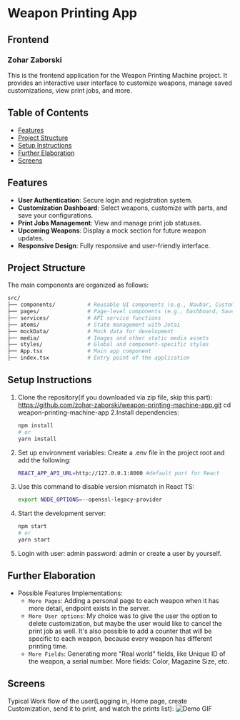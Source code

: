 # Weapon Printing App
## Frontend
### Zohar Zaborski
This is the frontend application for the Weapon Printing Machine project. It provides an interactive user interface to customize weapons, manage saved customizations, view print jobs, and more.


## Table of Contents

- [Features](#features)
- [Project Structure](#project-structure)
- [Setup Instructions](#setup-instructions)
- [Further Elaboration](#further-improvements)
- [Screens](#screens)


## Features
- **User Authentication**: Secure login and registration system.
- **Customization Dashboard**: Select weapons, customize with parts, and save your configurations.
- **Print Jobs Management**: View and manage print job statuses.
- **Upcoming Weapons**: Display a mock section for future weapon updates.
- **Responsive Design**: Fully responsive and user-friendly interface.

## Project Structure
The main components are organized as follows:
```bash
src/
├── components/          # Reusable UI components (e.g., Navbar, Customizer, etc.)
├── pages/               # Page-level components (e.g., Dashboard, SavedWeapons, etc.)
├── services/            # API service functions
├── atoms/               # State management with Jotai
├── mockData/            # Mock data for development
├── media/               # Images and other static media assets
├── styles/              # Global and component-specific styles
├── App.tsx              # Main app component
├── index.tsx            # Entry point of the application
```

## Setup Instructions
 
1. Clone the repository(if you downloaded via zip file, skip this part):
    https://github.com/zohar-zaborski/weapon-printing-machine-app.git
    cd weapon-printing-machine-app
2.Install dependencies:
    ```bash
    npm install
    # or
    yarn install
    ```
3. Set up environment variables: Create a .env file in the project root and add the following:
    ```bash
    REACT_APP_API_URL=http://127.0.0.1:8000 #default port for React
    ```
4. Use this command to disable version mismatch in React TS:
    ```bash
    export NODE_OPTIONS=--openssl-legacy-provider
    ```
5. Start the development server:
    ```bash
    npm start
    # or
    yarn start
    ```
6. Login with user: admin password: admin or create a user by yourself.

## Further Elaboration
- Possible Features Implementations:
    - `More Pages`: Adding a personal page to each weapon when it has more detail, endpoint exists in the server.
    - `More User options`: My choice was to give the user the option to delete customization, but maybe the user would like to cancel the print job as well.
    It's also possible to add a counter that will be specific to each weapon, because every weapon has different printing time.
    - `More Fields`: Generating more "Real world" fields, like Unique ID of the weapon, a serial number. More fields:
                    Color, Magazine Size, etc.
    
## Screens
Typical Work flow of the user(Logging in, Home page, create Customization, send it to print, and watch the prints list):
![Demo GIF](/demo.gif)





